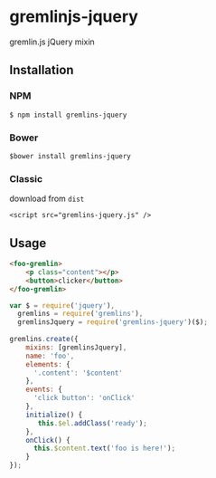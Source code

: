 gremlinjs-jquery
================

gremlin.js jQuery mixin


## Installation

### NPM

    $ npm install gremlins-jquery
    
### Bower
    
    $bower install gremlins-jquery
    
### Classic

download from `dist` 

    <script src="gremlins-jquery.js" />

## Usage

```html
<foo-gremlin>
    <p class="content"></p>
    <button>clicker</button>
</foo-gremlin>
```

```js
var $ = require('jquery'),
  gremlins = require('gremlins'),
  gremlinsJquery = require('gremlins-jquery')($);
  
gremlins.create({
    mixins: [gremlinsJquery],
    name: 'foo',
    elements: {
      '.content': '$content'
    },
    events: {
      'click button': 'onClick'
    },
    initialize() {
       this.$el.addClass('ready');
    },
    onClick() {
      this.$content.text('foo is here!');
    }
});
```
